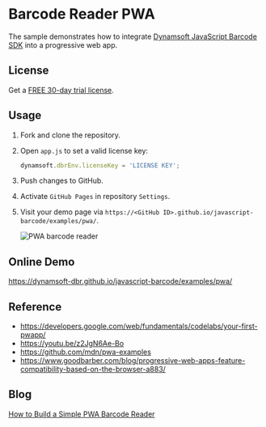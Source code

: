 # Barcode Reader PWA 

The sample demonstrates how to integrate [Dynamsoft JavaScript Barcode SDK](https://www.dynamsoft.com/Products/barcode-recognition-javascript.aspx) into a progressive web app.

## License
Get a [FREE 30-day trial license](https://www.dynamsoft.com/CustomerPortal/Portal/Triallicense.aspx).

## Usage
1. Fork and clone the repository.
2. Open `app.js` to set a valid license key:

    ```js
    dynamsoft.dbrEnv.licenseKey = 'LICENSE KEY';
    ```
3. Push changes to GitHub.
4. Activate `GitHub Pages` in repository `Settings`.
5. Visit your demo page via `https://<GitHub ID>.github.io/javascript-barcode/examples/pwa/`.

    ![PWA barcode reader](https://www.codepool.biz/wp-content/uploads/2019/04/pwa-barcode-reader.gif)
    
## Online Demo
https://dynamsoft-dbr.github.io/javascript-barcode/examples/pwa/

## Reference
- https://developers.google.com/web/fundamentals/codelabs/your-first-pwapp/
- https://youtu.be/z2JgN6Ae-Bo
- https://github.com/mdn/pwa-examples
- https://www.goodbarber.com/blog/progressive-web-apps-feature-compatibility-based-on-the-browser-a883/

## Blog
[How to Build a Simple PWA Barcode Reader](https://www.codepool.biz/build-simple-pwa-barcode-reader.html)
